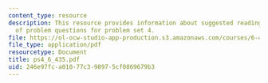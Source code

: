 ```yaml
---
content_type: resource
description: This resource provides information about suggested reading and consist
  of problem questions for problem set 4.
file: https://ol-ocw-studio-app-production.s3.amazonaws.com/courses/6-435-system-identification-spring-2005/246e97fca01077c398975cf0869679b3_ps4_6_435.pdf
file_type: application/pdf
resourcetype: Document
title: ps4_6_435.pdf
uid: 246e97fc-a010-77c3-9897-5cf0869679b3
---
```

